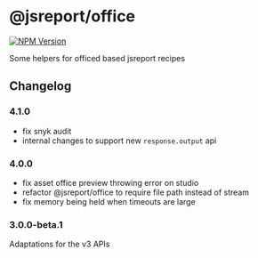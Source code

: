 # @jsreport/office
[![NPM Version](http://img.shields.io/npm/v/@jsreport/office.svg?style=flat-square)](https://npmjs.com/package/@jsreport/office)

Some helpers for officed based jsreport recipes

## Changelog

### 4.1.0

- fix snyk audit
- internal changes to support new `response.output` api

### 4.0.0

- fix asset office preview throwing error on studio
- refactor @jsreport/office to require file path instead of stream
- fix memory being held when timeouts are large

### 3.0.0-beta.1

Adaptations for the v3 APIs
